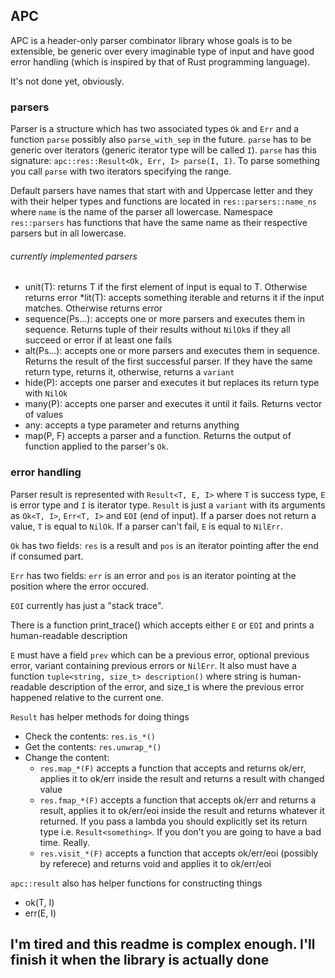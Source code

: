 ## APC

APC is a header-only parser combinator library whose goals is to be extensible, be generic over every imaginable type of input and have good error handling (which is inspired by that of Rust programming language).

It's not done yet, obviously.

### parsers

Parser is a structure which has two associated types `Ok` and `Err` and a function `parse` possibly also `parse_with_sep` in the future. `parse` has to be generic over iterators (generic iterator type will be called `I`). `parse` has this signature: `apc::res::Result<Ok, Err, I> parse(I, I)`. To parse something you call `parse` with two iterators specifying the range.

Default parsers have names that start with and Uppercase letter and they with their helper types and functions are located in `res::parsers::name_ns` where `name` is the name of the parser all lowercase. Namespace `res::parsers` has functions that have the same name as their respective parsers but in all lowercase.

###### currently implemented parsers

* unit(T): returns T if the first element of input is equal to T. Otherwise returns error
*lit(T): accepts something iterable and returns it if the input matches. Otherwise returns error
* sequence(Ps...): accepts one or more parsers and executes them in sequence. Returns tuple of their results without `NilOk`s if they all succeed or error if at least one fails
* alt(Ps...): accepts one or more parsers and executes them in sequence. Returns the result of the first successful parser. If they have the same return type, returns it, otherwise, returns a `variant`
* hide(P): accepts one parser and executes it but replaces its return type with `NilOk`
* many(P): accepts one parser and executes it until it fails. Returns vector of values
* any: accepts a type parameter and returns anything
* map(P, F) accepts a parser and a function. Returns the output of function applied to the parser's `Ok`.

### error handling

Parser result is represented with `Result<T, E, I>` where `T` is success type, `E` is error type and `I` is iterator type. `Result` is just a `variant` with its arguments as `Ok<T, I>`, `Err<T, I>` and `EOI` (end of input). If a parser does not return a value, `T` is equal to `NilOk`. If a parser can't fail, `E` is equal to `NilErr`.

`Ok` has two fields: `res` is a result and `pos` is an iterator pointing after the end if consumed part.

`Err` has two fields: `err` is an error and `pos` is an iterator pointing at the position where the error occured.

`EOI` currently has just a "stack trace".

There is a function print_trace() which accepts either `E` or `EOI` and prints a human-readable description

 `E` must have a field `prev` which can be a previous error, optional previous error, variant containing previous errors or `NilErr`. It also must have a function `tuple<string, size_t> description()` where string is human-readable description of the error, and size\_t is where the previous error happened relative to the current one.

`Result` has helper methods for doing things
* Check the contents: `res.is_*()`
* Get the contents: `res.unwrap_*()`
* Change the content:
  - `res.map_*(F)` accepts a function that accepts and returns ok/err, applies it to ok/err inside the result and returns a result with changed value
  - `res.fmap_*(F)` accepts a function that accepts ok/err and returns a result, applies it to ok/err/eoi inside the result and returns whatever it returned. If you pass a lambda you should explicitly set its return type i.e. `Result<something>`. If you don't you are going to have a bad time. Really.
  - `res.visit_*(F)` accepts a function that accepts ok/err/eoi (possibly by referece) and returns void and applies it to ok/err/eoi


`apc::result` also has helper functions for constructing things
* ok(T, I)
* err(E, I)

## I'm tired and this readme is complex enough. I'll finish it when the library is actually done
